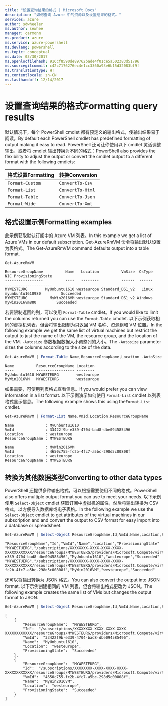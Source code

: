 ```yaml
---
title: "设置查询结果的格式 | Microsoft Docs"
description: "如何查询 Azure 中的资源以及设置结果的格式。"
services: azure
author: sdwheeler
ms.author: sewhee
manager: carmonm
ms.product: azure
ms.service: azure-powershell
ms.devlang: powershell
ms.topic: conceptual
ms.date: 03/30/2017
ms.openlocfilehash: 916cf8590de89762bade4f01ce5a502383d51796
ms.sourcegitcommit: c42c7176276ec4e1cc3360a93e6b15d32083bf9f
ms.translationtype: HT
ms.contentlocale: zh-CN
ms.lasthandoff: 12/14/2017
---
```

# <a name="formatting-query-results"></a><span data-ttu-id="f8cb2-103">设置查询结果的格式</span><span class="sxs-lookup"><span data-stu-id="f8cb2-103">Formatting query results</span></span>

<span data-ttu-id="f8cb2-104">默认情况下，每个 PowerShell cmdlet 都有预定义的输出格式，使输出结果易于阅读。</span><span class="sxs-lookup"><span data-stu-id="f8cb2-104">By default each PowerShell cmdlet has predefined formatting of output making it easy to read.</span></span>  <span data-ttu-id="f8cb2-105">PowerShell 还可让你使用以下 cmdlet 灵活调整输出，或者将 cmdlet 输出转换为不同的格式：</span><span class="sxs-lookup"><span data-stu-id="f8cb2-105">PowerShell also provides the flexibility to adjust the output or convert the cmdlet output to a different format with the following cmdlets:</span></span>

| <span data-ttu-id="f8cb2-106">格式设置</span><span class="sxs-lookup"><span data-stu-id="f8cb2-106">Formatting</span></span>      | <span data-ttu-id="f8cb2-107">转换</span><span class="sxs-lookup"><span data-stu-id="f8cb2-107">Conversion</span></span>       |
|-----------------|------------------|
| `Format-Custom` | `ConvertTo-Csv`  |
| `Format-List`   | `ConvertTo-Html` |
| `Format-Table`  | `ConvertTo-Json` |
| `Format-Wide`   | `ConvertTo-Xml`  |

## <a name="formatting-examples"></a><span data-ttu-id="f8cb2-108">格式设置示例</span><span class="sxs-lookup"><span data-stu-id="f8cb2-108">Formatting examples</span></span>

<span data-ttu-id="f8cb2-109">此示例获取默认订阅中的 Azure VM 列表。</span><span class="sxs-lookup"><span data-stu-id="f8cb2-109">In this example we get a list of Azure VMs in our default subscription.</span></span>  <span data-ttu-id="f8cb2-110">Get-AzureRmVM 命令将输出默认设置为表格式。</span><span class="sxs-lookup"><span data-stu-id="f8cb2-110">The Get-AzureRmVM command defaults output into a table format.</span></span>

```powershell
Get-AzureRmVM
```

```
ResourceGroupName          Name   Location          VmSize  OsType              NIC ProvisioningState
-----------------          ----   --------          ------  ------              --- -----------------
MYWESTEURG        MyUnbuntu1610 westeurope Standard_DS1_v2   Linux myunbuntu1610980         Succeeded
MYWESTEURG          MyWin2016VM westeurope Standard_DS1_v2 Windows   mywin2016vm880         Succeeded
```

<span data-ttu-id="f8cb2-111">若要限制返回的列，可以使用 `Format-Table` cmdlet。</span><span class="sxs-lookup"><span data-stu-id="f8cb2-111">If you would like to limit the columns returned you can use the `Format-Table` cmdlet.</span></span> <span data-ttu-id="f8cb2-112">以下示例获取相同的虚拟机列表，但会将输出限制为只返回 VM 名称、资源组和 VM 位置。</span><span class="sxs-lookup"><span data-stu-id="f8cb2-112">In the following example we get the same list of virtual machines but restrict the output to just the name of the VM, the resource group, and the location of the VM.</span></span>  <span data-ttu-id="f8cb2-113">`-Autosize` 参数根据数据大小调整列的大小。</span><span class="sxs-lookup"><span data-stu-id="f8cb2-113">The `-Autosize` parameter sizes the columns according to the size of the data.</span></span>

```powershell
Get-AzureRmVM | Format-Table Name,ResourceGroupName,Location -AutoSize
```

```
Name          ResourceGroupName Location
----          ----------------- --------
MyUnbuntu1610 MYWESTEURG        westeurope
MyWin2016VM   MYWESTEURG        westeurope
```

<span data-ttu-id="f8cb2-114">如果需要，可使用列表格式查看信息。</span><span class="sxs-lookup"><span data-stu-id="f8cb2-114">If you would prefer you can view information in a list format.</span></span> <span data-ttu-id="f8cb2-115">以下示例演示如何使用 `Format-List` cmdlet 以列表格式显示信息。</span><span class="sxs-lookup"><span data-stu-id="f8cb2-115">The following example shows this using the`Format-List` cmdlet.</span></span>

```powershell
Get-AzureRmVM | Format-List Name,VmId,Location,ResourceGroupName
```

```
Name              : MyUnbuntu1610
VmId              : 33422f9b-e339-4704-bad8-dbe094585496
Location          : westeurope
ResourceGroupName : MYWESTEURG

Name              : MyWin2016VM
VmId              : 4650c755-fc2b-4fc7-a5bc-298d5c00808f
Location          : westeurope
ResourceGroupName : MYWESTEURG
```

## <a name="converting-to-other-data-types"></a><span data-ttu-id="f8cb2-116">转换为其他数据类型</span><span class="sxs-lookup"><span data-stu-id="f8cb2-116">Converting to other data types</span></span>

<span data-ttu-id="f8cb2-117">PowerShell 还提供多种输出格式，可以根据需要使用不同的格式。</span><span class="sxs-lookup"><span data-stu-id="f8cb2-117">PowerShell also offers multiple output format you can use to meet your needs.</span></span>  <span data-ttu-id="f8cb2-118">以下示例使用 `Select-Object` cmdlet 获取订阅中虚拟机的属性，然后将输出转换为 CSV 格式，以方便导入数据库或电子表格。</span><span class="sxs-lookup"><span data-stu-id="f8cb2-118">In the following example we use the `Select-Object` cmdlet to get attributes of the virtual machines in our subscription and and convert the output to CSV format for easy import into a database or spreadsheet.</span></span>

```powershell
Get-AzureRmVM | Select-Object ResourceGroupName,Id,VmId,Name,Location,ProvisioningState | ConvertTo-Csv -NoTypeInformation
```

```
"ResourceGroupName","Id","VmId","Name","Location","ProvisioningState"
"MYWESTUERG","/subscriptions/XXXXXXXX-XXXX-XXXX-XXXX-XXXXXXXXXXXX/resourceGroups/MYWESTUERG/providers/Microsoft.Compute/virtualMachines/MyUnbuntu1610","33422f9b-e339-4704-bad8-dbe094585496","MyUnbuntu1610","westeurope","Succeeded"
"MYWESTUERG","/subscriptions/XXXXXXXX-XXXX-XXXX-XXXX-XXXXXXXXXXXX/resourceGroups/MYWESTUERG/providers/Microsoft.Compute/virtualMachines/MyWin2016VM","4650c755-fc2b-4fc7-a5bc-298d5c00808f","MyWin2016VM","westeurope","Succeeded"
```

<span data-ttu-id="f8cb2-119">还可以将输出转换为 JSON 格式。</span><span class="sxs-lookup"><span data-stu-id="f8cb2-119">You can also convert the output into JSON format.</span></span>  <span data-ttu-id="f8cb2-120">以下示例创建相同的 VM 列表，但会将输出格式更改为 JSON。</span><span class="sxs-lookup"><span data-stu-id="f8cb2-120">The following example creates the same list of VMs but changes the output format to JSON.</span></span>

```powershell
Get-AzureRmVM | Select-Object ResourceGroupName,Id,VmId,Name,Location,ProvisioningState | ConvertTo-Json
```

```
[
    {
        "ResourceGroupName":  "MYWESTEURG",
        "Id":  "/subscriptions/XXXXXXXX-XXXX-XXXX-XXXX-XXXXXXXXXXXX/resourceGroups/MYWESTEURG/providers/Microsoft.Compute/virtualMachines/MyUnbuntu1610",
        "VmId":  "33422f9b-e339-4704-bad8-dbe094585496",
        "Name":  "MyUnbuntu1610",
        "Location":  "westeurope",
        "ProvisioningState":  "Succeeded"
    },
    {
        "ResourceGroupName":  "MYWESTEURG",
        "Id":  "/subscriptions/XXXXXXXX-XXXX-XXXX-XXXX-XXXXXXXXXXXX/resourceGroups/MYWESTEURG/providers/Microsoft.Compute/virtualMachines/MyWin2016VM",
        "VmId":  "4650c755-fc2b-4fc7-a5bc-298d5c00808f",
        "Name":  "MyWin2016VM",
        "Location":  "westeurope",
        "ProvisioningState":  "Succeeded"
    }
]
```
